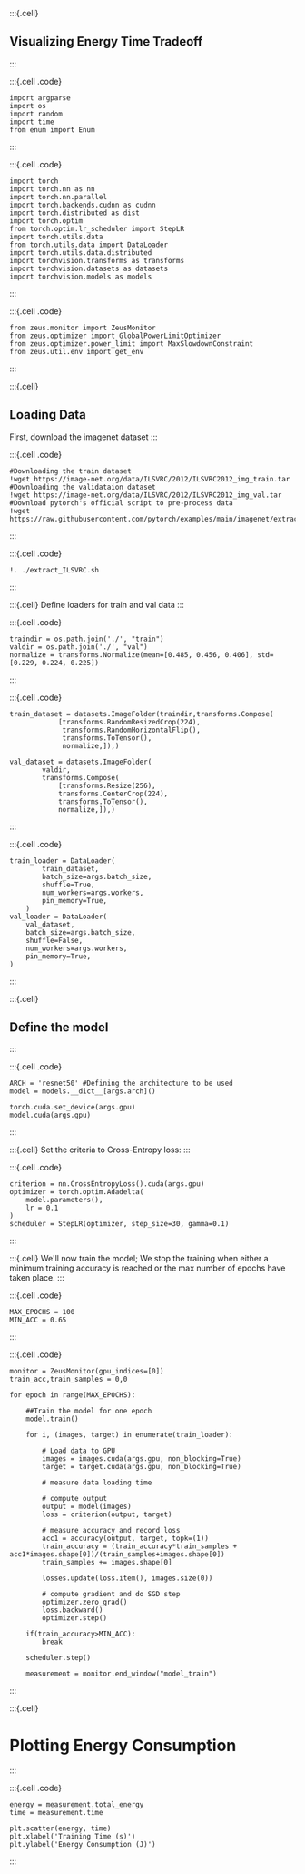 :::{.cell}
## Visualizing Energy Time Tradeoff
:::

:::{.cell .code}
```
import argparse
import os
import random
import time
from enum import Enum
```
:::

:::{.cell .code}
```
import torch
import torch.nn as nn
import torch.nn.parallel
import torch.backends.cudnn as cudnn
import torch.distributed as dist
import torch.optim
from torch.optim.lr_scheduler import StepLR
import torch.utils.data
from torch.utils.data import DataLoader
import torch.utils.data.distributed
import torchvision.transforms as transforms
import torchvision.datasets as datasets
import torchvision.models as models
```
:::

:::{.cell .code}
```
from zeus.monitor import ZeusMonitor
from zeus.optimizer import GlobalPowerLimitOptimizer
from zeus.optimizer.power_limit import MaxSlowdownConstraint
from zeus.util.env import get_env
```
:::

:::{.cell}
## Loading Data
First, download the imagenet dataset
:::

:::{.cell .code}
```
#Downloading the train dataset
!wget https://image-net.org/data/ILSVRC/2012/ILSVRC2012_img_train.tar
#Downloading the validataion dataset
!wget https://image-net.org/data/ILSVRC/2012/ILSVRC2012_img_val.tar
#Download pytorch's official script to pre-process data
!wget https://raw.githubusercontent.com/pytorch/examples/main/imagenet/extract_ILSVRC.sh
```
:::

:::{.cell .code}
```
!. ./extract_ILSVRC.sh
```
:::

:::{.cell}
Define loaders for train and val data
:::

:::{.cell .code}
```
traindir = os.path.join('./', "train")
valdir = os.path.join('./', "val")
normalize = transforms.Normalize(mean=[0.485, 0.456, 0.406], std=[0.229, 0.224, 0.225])
```
:::

:::{.cell .code}
```
train_dataset = datasets.ImageFolder(traindir,transforms.Compose(
            [transforms.RandomResizedCrop(224),
             transforms.RandomHorizontalFlip(),
             transforms.ToTensor(),
             normalize,]),)

val_dataset = datasets.ImageFolder(
        valdir,
        transforms.Compose(
            [transforms.Resize(256),
            transforms.CenterCrop(224),
            transforms.ToTensor(),
            normalize,]),)
```
:::

:::{.cell .code}
```
train_loader = DataLoader(
        train_dataset,
        batch_size=args.batch_size,
        shuffle=True,
        num_workers=args.workers,
        pin_memory=True,
    )
val_loader = DataLoader(
    val_dataset,
    batch_size=args.batch_size,
    shuffle=False,
    num_workers=args.workers,
    pin_memory=True,
)
```
:::


:::{.cell}
## Define the model
:::

:::{.cell .code}
```
ARCH = 'resnet50' #Defining the architecture to be used
model = models.__dict__[args.arch]()

torch.cuda.set_device(args.gpu)
model.cuda(args.gpu)
```
:::


:::{.cell}
Set the criteria to Cross-Entropy loss:
:::


:::{.cell .code}
```
criterion = nn.CrossEntropyLoss().cuda(args.gpu)
optimizer = torch.optim.Adadelta(
    model.parameters(),
    lr = 0.1
)
scheduler = StepLR(optimizer, step_size=30, gamma=0.1)
```
:::


:::{.cell}
We'll now train the model; We stop the training when either a minimum training accuracy is reached or the max number of epochs have taken place.
:::

:::{.cell .code}
```
MAX_EPOCHS = 100
MIN_ACC = 0.65
```
:::


:::{.cell .code}
```
monitor = ZeusMonitor(gpu_indices=[0])
train_acc,train_samples = 0,0

for epoch in range(MAX_EPOCHS):

    ##Train the model for one epoch
    model.train()

    for i, (images, target) in enumerate(train_loader):

        # Load data to GPU
        images = images.cuda(args.gpu, non_blocking=True)
        target = target.cuda(args.gpu, non_blocking=True)

        # measure data loading time

        # compute output
        output = model(images)
        loss = criterion(output, target)

        # measure accuracy and record loss
        acc1 = accuracy(output, target, topk=(1))
        train_accuracy = (train_accuracy*train_samples + acc1*images.shape[0])/(train_samples+images.shape[0])
        train_samples += images.shape[0]
        
        losses.update(loss.item(), images.size(0))            

        # compute gradient and do SGD step
        optimizer.zero_grad()
        loss.backward()
        optimizer.step()

    if(train_accuracy>MIN_ACC):
        break

    scheduler.step()

    measurement = monitor.end_window("model_train")
```
:::

:::{.cell}
# Plotting Energy Consumption
:::

:::{.cell .code}
```
energy = measurement.total_energy
time = measurement.time

plt.scatter(energy, time)
plt.xlabel('Training Time (s)')
plt.ylabel('Energy Consumption (J)')
```
:::